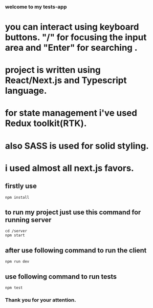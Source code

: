### welcome to my tests-app

# you can interact using keyboard buttons. "/" for focusing the input area and "Enter" for searching .
# project is written using React/Next.js and Typescript language.
# for state management i've used Redux toolkit(RTK).
# also SASS is used for solid styling.
# i used almost all next.js favors.
## firstly use
```
npm install
```
## to run my project just use this command for running server
```
cd /server
npm start
```
## after use following command to run the client
```
npm run dev
```
## use following command to run tests
```
npm test
```
### Thank you for your attention.
